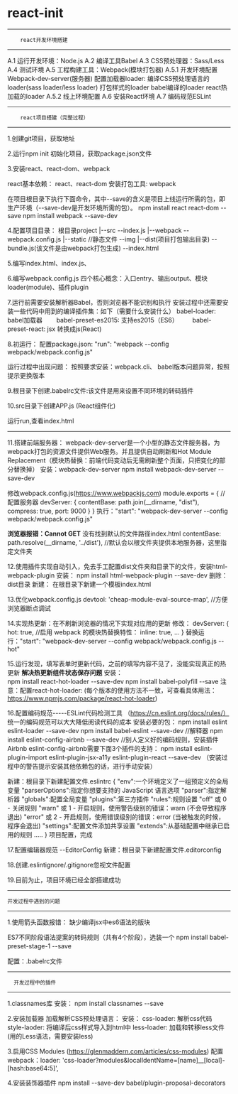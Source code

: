 # react-init
******************************************
        react开发环境搭建
******************************************
A.1 运行开发环境：Node.js
A.2 编译工具Babel
A.3 CSS预处理器：Sass/Less
A.4 测试环境
A.5 工程构建工具：Webpack(模块打包器)
    A.5.1 开发环境配置
        Webpack-dev-server(服务器)
        配置加载器loader:
            编译CSS预处理语言的loader(sass loader/less loader)
            打包样式的loader
            babel编译的loader
            react热加载的loader
    A.5.2 线上环境配置
A.6 安装React环境
A.7 编码规范ESLint

******************************************
        react项目搭建（完整过程）
******************************************   
1.创建git项目，获取地址

2.运行npm init 初始化项目，获取package.json文件

3.安装react、react-dom、webpack

  react基本依赖： react、react-dom
  安装打包工具: webpack
  
  在项目根目录下执行下面命令，其中--save的含义是项目上线运行所需的包，即生产环境（--save-dev是开发环境所需的包）。
  npm install react react-dom --save
  npm install webpack --save-dev 
    
  
4.配置项目目录：
根目录project
  |--src
    --index.js
  |--webpack
    --webpack.config.js
  |--static  //静态文件
    --img
  |--dist(项目打包输出目录)
    --bundle.js(该文件是由webpack打包生成)
    --index.html
    
5.编写index.html、index.js、

6.编写webpack.config.js
四个核心概念：入口entry、输出output、模块loader(module)、插件plugin

7.运行前需要安装解析器Babel，否则浏览器不能识别和执行
    安装过程中还需要安装一些代码中用到的编译插件集：如下（需要什么安装什么）
    babel-loader: babel加载器
　　babel-preset-es2015: 支持es2015（ES6）
　　babel-preset-react: jsx 转换成js(React)

8.初运行：
配置package.json:
"run": "webpack --config webpack/webpack.config.js"

运行过程中出现问题：
按照要求安装：webpack.cli、
babel版本问题异常，按照提示更换版本


9.根目录下创建.babelrc文件:该文件是用来设置不同环境的转码插件

10.src目录下创建APP.js
    (React组件化)
 
运行run,查看index.html

*********************************************************************
11.搭建前端服务器：
webpack-dev-server是一个小型的静态文件服务器，为webpack打包的资源文件提供Web服务。并且提供自动刷新和Hot Module Replacement（模块热替换：前端代码变动后无需刷新整个页面，只把变化的部分替换掉）
安装：webpack-dev-server
npm install webpack-dev-server --save-dev　　

修改webpack.config.js(https://www.webpackjs.com)
 module.exports = {
    //配置服务器
    devServer: {
        contentBase: path.join(__dirname, "dist"),
        compress: true,
        port: 9000
    }
 }
 执行："start": "webpack-dev-server --config webpack/webpack.config.js"
 
 **浏览器报错：Cannot GET**
    没有找到默认的文件路径index.html
 contentBase: path.resolve(__dirname, '../dist'), //默认会以根文件夹提供本地服务器，这里指定文件夹
 
 
 12.使用插件实现自动引入，免去手工配置dist文件夹和目录下的文件，安装html-webpack-plugin
安装：
    npm install html-webpack-plugin --save-dev
删除：
    dist目录
新建：
    在根目录下新建一个模板index.html
    
13.优化webpack.config.js
  devtool: 'cheap-module-eval-source-map', //方便浏览器断点调试

14.实现热更新：在不刷新浏览器的情况下实现对应用的更新
修改：
    devServer: {
        hot: true,  //启用 webpack 的模块热替换特性：
        inline: true,
        ...
    }
替换运行："start": "webpack-dev-server --config webpack/webpack.config.js --hot"

15.运行发现，填写表单时更新代码，之前的填写内容不见了，没能实现真正的热更新
    **解决热更新组件状态保存问题**
安装：    
    npm install react-hot-loader --save-dev
    npm install babel-polyfill --save
注意：配置react-hot-loader:
    (每个版本的使用方法不一致，可查看具体用法：https://www.npmjs.com/package/react-hot-loader)
    

16.配置编码规范-----ESLint代码检测工具
    （https://cn.eslint.org/docs/rules/）
    统一的编码规范可以大大降低阅读代码的成本
安装必要的包：
    npm install eslint eslint-loader --save-dev
    npm install babel-eslint --save-dev  //解释器
    npm install eslint-config-airbnb --save-dev //别人定义好的编码规则，安装插件Airbnb
    eslint-config-airbnb需要下面3个插件的支持：
    npm install eslint-plugin-import eslint-plugin-jsx-a11y eslint-plugin-react --save-dev
    （安装过程中的警告提示安装其他依赖包的话，进行手动安装）
    
新建：根目录下新建配置文件.eslintrc
    {
        "env":一个环境定义了一组预定义的全局变量
        "parserOptions":指定你想要支持的 JavaScript 语言选项
        "parser":指定解析器
        "globals":配置全局变量
        "plugins":第三方插件
        "rules":规则设置
                "off" 或 0 - 关闭规则
                "warn" 或 1 - 开启规则，使用警告级别的错误：warn (不会导致程序退出)
                "error" 或 2 - 开启规则，使用错误级别的错误：error (当被触发的时候，程序会退出)
         "settings":配置文件添加共享设置
         "extends":从基础配置中继承已启用的规则
        .....
    }
项目配置，完成

17.配置编辑器规范 --EditorConfig
新建：根目录下新建配置文件.editorconfig

18.创建.eslintignore/.gitignore忽视文件配置

19.目前为止，项目环境已经全部搭建成功

******************************************
    开发过程中遇到的问题
******************************************
1.使用箭头函数报错：
  缺少编译jsx中es6语法的版块
  
  ES7不同阶段语法提案的转码规则（共有4个阶段），选装一个
  npm install babel-preset-stage-1 --save　
  
  配置：.babelrc文件
  
*****************************************
      开发过程中的插件
****************************************
1.classnames库
安装：
npm install classnames --save

2.安装加载器
  加载解析CSS预处理语言：
    安装：
    css-loader: 解析css代码
    style-laoder: 将编译后css样式导入到html中
    less-loader: 加载和转移less文件
  (用的Less语法，需要安装less)

3.启用CSS Modules
(https://glenmaddern.com/articles/css-modules)
  配置webpack：loader: 'css-loader?modules&localIdentName=[name]__[local]-[hash:base64:5]',
  
4.安装装饰器插件
npm install --save-dev babel/plugin-proposal-decorators